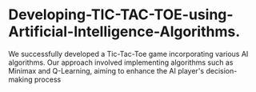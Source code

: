 # Developing-TIC-TAC-TOE-using-Artificial-Intelligence-Algorithms.
We successfully developed a Tic-Tac-Toe game incorporating various AI algorithms. Our approach involved implementing algorithms such as Minimax and Q-Learning, aiming to enhance the AI player's decision-making process
